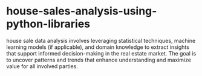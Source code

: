 # house-sales-analysis-using-python-libraries
house sale data analysis involves leveraging statistical techniques, machine learning models (if applicable), and domain knowledge to extract insights that support informed decision-making in the real estate market. The goal is to uncover patterns and trends that enhance understanding and maximize value for all involved parties.
